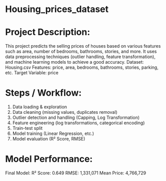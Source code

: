 # Housing_prices_dataset

# Project Description:
This project predicts the selling prices of houses based on various features such as area, number of bedrooms, bathrooms, stories, and more. 
It uses data preprocessing techniques (outlier handling, feature transformation), and machine learning models to achieve a good accuracy.
Dataset: Housing.csv
Features: price, area, bedrooms, bathrooms, stories, parking, etc.
Target Variable: price

# Steps / Workflow:
1. Data loading & exploration
2. Data cleaning (missing values, duplicates removal)
3. Outlier detection and handling (Capping, Log Transformation)
4. Feature engineering (log transformations, categorical encoding)
5. Train-test split
6. Model training (Linear Regression, etc.)
7. Model evaluation (R² Score, RMSE)
   
# Model Performance:
Final Model:
R² Score: 0.649
RMSE: 1,331,071
Mean Price: 4,766,729
